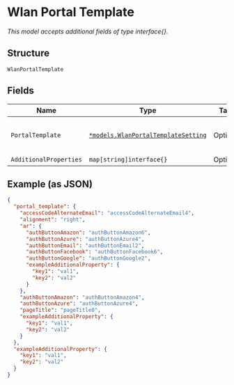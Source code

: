 
# Wlan Portal Template

*This model accepts additional fields of type interface{}.*

## Structure

`WlanPortalTemplate`

## Fields

| Name | Type | Tags | Description |
|  --- | --- | --- | --- |
| `PortalTemplate` | [`*models.WlanPortalTemplateSetting`](../../doc/models/wlan-portal-template-setting.md) | Optional | Portal template wlan settings |
| `AdditionalProperties` | `map[string]interface{}` | Optional | - |

## Example (as JSON)

```json
{
  "portal_template": {
    "accessCodeAlternateEmail": "accessCodeAlternateEmail4",
    "alignment": "right",
    "ar": {
      "authButtonAmazon": "authButtonAmazon6",
      "authButtonAzure": "authButtonAzure4",
      "authButtonEmail": "authButtonEmail2",
      "authButtonFacebook": "authButtonFacebook6",
      "authButtonGoogle": "authButtonGoogle2",
      "exampleAdditionalProperty": {
        "key1": "val1",
        "key2": "val2"
      }
    },
    "authButtonAmazon": "authButtonAmazon4",
    "authButtonAzure": "authButtonAzure4",
    "pageTitle": "pageTitle0",
    "exampleAdditionalProperty": {
      "key1": "val1",
      "key2": "val2"
    }
  },
  "exampleAdditionalProperty": {
    "key1": "val1",
    "key2": "val2"
  }
}
```

